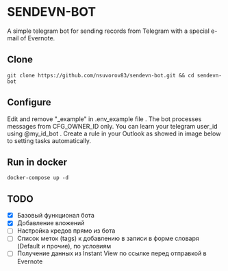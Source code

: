 # SENDEVN-BOT
A simple telegram bot for sending records from Telegram with a special e-mail of Evernote.

## Clone
```
git clone https://github.com/nsuvorov83/sendevn-bot.git && cd sendevn-bot
```

## Configure
Edit and remove "_example" in .env_example file . The bot processes messages from CFG_OWNER_ID only. You can learn your telegram user_id using @my_id_bot .
Create a rule in your Outlook as showed in image below to setting tasks automatically.

## Run in docker
```
docker-compose up -d
```

## TODO
- [X] Базовый функционал бота
- [X] Добавление вложений
- [ ] Настройка кредов прямо из бота
- [ ] Список меток (tags) к добавлению в записи в форме словаря (Default и прочие), по условиям
- [ ] Получение данных из Instant View по ссылке перед отправкой в Evernote
